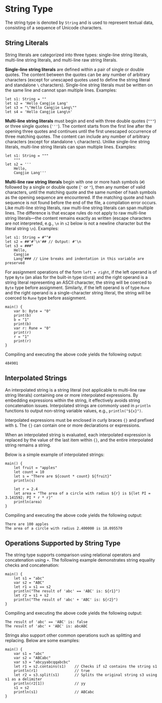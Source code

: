 # String Type

The string type is denoted by `String` and is used to represent textual data, consisting of a sequence of Unicode characters.

## String Literals

String literals are categorized into three types: single-line string literals, multi-line string literals, and multi-line raw string literals.

**Single-line string literals** are defined within a pair of single or double quotes. The content between the quotes can be any number of arbitrary characters (except for unescaped quotes used to define the string literal and standalone `\` characters). Single-line string literals must be written on the same line and cannot span multiple lines. Examples:

<!-- compile -->

```cangjie
let s1: String = ""
let s2 = 'Hello Cangjie Lang'
let s3 = "\"Hello Cangjie Lang\""
let s4 = 'Hello Cangjie Lang\n'
```

**Multi-line string literals** must begin and end with three double quotes (`"""`) or three single quotes (`'''`). The content starts from the first line after the opening three quotes and continues until the first unescaped occurrence of three matching quotes. The content can include any number of arbitrary characters (except for standalone `\` characters). Unlike single-line string literals, multi-line string literals can span multiple lines. Examples:

<!-- compile -->

```cangjie
let s1: String = """
    """
let s2 = '''
    Hello,
    Cangjie Lang'''
```

**Multi-line raw string literals** begin with one or more hash symbols (`#`) followed by a single or double quote (`'` or `"`), then any number of valid characters, until the matching quote and the same number of hash symbols as the opening sequence are encountered. If the matching quote and hash sequence is not found before the end of the file, a compilation error occurs. Like multi-line string literals, raw multi-line string literals can span multiple lines. The difference is that escape rules do not apply to raw multi-line string literals—the content remains exactly as written (escape characters are not interpreted, e.g., `\n` in `s2` below is not a newline character but the literal string `\n`). Examples:

<!-- compile -->

```cangjie
let s1: String = #""#
let s2 = ##'#'\n'## // Output: #'\n
let s3 = ###"
    Hello,
    Cangjie
    Lang"### // Line breaks and indentation in this variable are preserved
```

For assignment operations of the form `left = right`, if the left operand is of type `Byte` (an alias for the built-in type `UInt8`) and the right operand is a string literal representing an ASCII character, the string will be coerced to `Byte` type before assignment. Similarly, if the left operand is of type `Rune` and the right operand is a single-character string literal, the string will be coerced to `Rune` type before assignment.

<!-- verify -->

```cangjie
main() {
    var b: Byte = "0"
    print(b)
    b = "1"
    print(b)
    var r: Rune = "0"
    print(r)
    r = "1"
    print(r)
}
```

Compiling and executing the above code yields the following output:

```text
484901
```

## Interpolated Strings

An interpolated string is a string literal (not applicable to multi-line raw string literals) containing one or more interpolated expressions. By embedding expressions within the string, it effectively avoids string concatenation issues. Interpolated strings are commonly used in `println` functions to output non-string variable values, e.g., `println("${x}")`.

Interpolated expressions must be enclosed in curly braces `{}` and prefixed with `$`. The `{}` can contain one or more declarations or expressions.

When an interpolated string is evaluated, each interpolated expression is replaced by the value of the last item within `{}`, and the entire interpolated string remains a string.

Below is a simple example of interpolated strings:

<!-- verify -->

```cangjie
main() {
    let fruit = "apples"
    let count = 10
    let s = "There are ${count * count} ${fruit}"
    println(s)

    let r = 2.4
    let area = "The area of a circle with radius ${r} is ${let PI = 3.141592; PI * r * r}"
    println(area)
}
```

Compiling and executing the above code yields the following output:

```text
There are 100 apples
The area of a circle with radius 2.400000 is 18.095570
```

## Operations Supported by String Type

The string type supports comparison using relational operators and concatenation using `+`. The following example demonstrates string equality checks and concatenation:

<!-- verify -->

```cangjie
main() {
    let s1 = "abc"
    var s2 = "ABC"
    let r1 = s1 == s2
    println("The result of 'abc' == 'ABC' is: ${r1}")
    let r2 = s1 + s2
    println("The result of 'abc' + 'ABC' is: ${r2}")
}
```

Compiling and executing the above code yields the following output:

```text
The result of 'abc' == 'ABC' is: false
The result of 'abc' + 'ABC' is: abcABC
```

Strings also support other common operations such as splitting and replacing. Below are some examples:

<!-- run -->

```cangjie
main() {
    var s1 = "abc"
    var s2 = "ABCabc"
    var s3 = "abcyyabcqqabcbc"
    let r1 = s2.contains(s1)    // Checks if s2 contains the string s1
    println(r1)                 // true
    let r2 = s3.split(s1)       // Splits the original string s3 using s1 as a delimiter
    println(r2[1])              // yy
    s1 = s2
    println(s1)                 // ABCabc
}
```